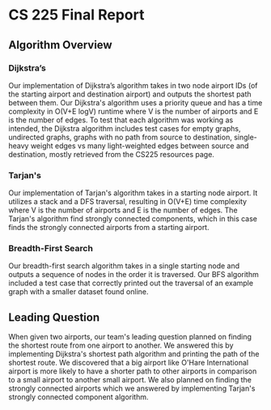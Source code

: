 # CS 225 Final Report
## Algorithm Overview
### Dijkstra’s
Our implementation of Dijkstra’s algorithm takes in two node airport IDs (of the starting airport and destination airport) and outputs the shortest path between them. Our Dijkstra's algorithm uses a priority queue and has a time complexity in O(V+E logV) runtime where V is the number of airports and E is the number of edges. To test that each algorithm was working as intended, the Dijkstra algorithm includes test cases for empty graphs, undirected graphs, graphs with no path from source to destination, single-heavy weight edges vs many light-weighted edges between source and destination, mostly retrieved from the CS225 resources page. 

### Tarjan's
Our implementation of Tarjan's algorithm takes in a starting node airport. It utilizes a stack and a DFS traversal, resulting in O(V+E) time complexity where V is the number of airports and E is the number of edges. The Tarjan's algorithm find strongly connected components, which in this case finds the strongly connected airports from a starting airport.

### Breadth-First Search
Our breadth-first search algorithm takes in a single starting node and outputs a sequence of nodes in the order it is traversed. Our BFS algorithm included a test case that correctly printed out the traversal of an example graph with a smaller dataset found online.

## Leading Question

When given two airports, our team's leading question planned on finding the shortest route from one airport to another. We answered this by implementing Dijkstra's shortest path algorithm and printing the path of the shortest route. We discovered that a big airport like O'Hare International airport is more likely to have a shorter path to other airports in comparison to a small airport to another small airport. We also planned on finding the strongly connected airports which we answered by implementing Tarjan's strongly connected component algorithm.
